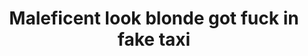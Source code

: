 ---
layout: post
title: Maleficent look blonde got fuck in fake taxi
duration: '10:43'
view: 56
rate: 2
video: 'https://flashservice.xvideos.com/embedframe/26627765'
category:
 - gorgeous
 - rough
 - curvy
 - busty
 - blonde
 - outdoor
 - stunning
tags: 
 - sucked
 - big-tits
 - fucked
priority: 0.9
changefreq: daily
---
